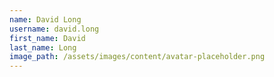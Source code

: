```yaml
---
name: David Long
username: david.long
first_name: David
last_name: Long
image_path: /assets/images/content/avatar-placeholder.png
---
```

